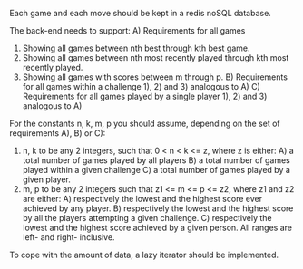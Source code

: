 Each game and each move should be kept in a redis noSQL database.

The back-end needs to support:
A) Requirements for all games
  1) Showing all games between nth best through kth best game.
  2) Showing all games between nth most recently played through kth most recently played.
  3) Showing all games with scores between m through p.
B) Requirements for all games within a challenge
  1), 2) and 3) analogous to A)
C) Requirements for all games played by a single player
  1), 2) and 3) analogous to A)

For the constants n, k, m, p you should assume, depending on the set of requirements A), B) or C):
1) n, k to be any 2 integers, such that 0 < n < k <= z, where z is either:
  A) a total number of games played by all players
  B) a total number of games played within a given challenge
  C) a total number of games played by a given player.
2) m, p to be any 2 integers such that z1 <= m <= p <= z2, where z1 and z2 are either:
  A) respectively the lowest and the highest score ever achieved by any player.
  B) respectively the lowest and the highest score by all the players attempting a given challenge.
  C) respectively the lowest and the highest score achieved by a given person.
All ranges are left- and right- inclusive.

To cope with the amount of data, a lazy iterator should be implemented.
